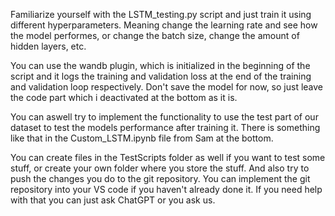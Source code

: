 Familiarize yourself with the LSTM_testing.py script and just train it using different hyperparameters. Meaning change the learning rate and see how the model performes, or change the batch size, change the amount of hidden layers, etc. 

You can use the wandb plugin, which is initialized in the beginning of the script and it logs the training and validation loss at the end of the training and validation loop respectively. Don't save the model for now, so just leave the code part which i deactivated at the bottom as it is. 

You can aswell try to implement the functionality to use the test part of our dataset to test the models performance after training it. There is something like that in the Custom_LSTM.ipynb file from Sam at the bottom.

You can create files in the TestScripts folder as well if you want to test some stuff, or create your own folder where you store the stuff. And also try to push the changes you do to the git repository. You can implement the git repository into your VS code if you haven't already done it. If you need help with that you can just ask ChatGPT or you ask us.

